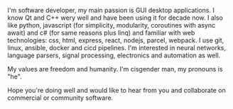 I'm software developer, my main passion is GUI desktop applications. I know Qt and C++ wery well and have been using it for decade now. I also like python, javascript (for simplicity, modularity, coroutines with async await) and c# (for same reasons plus linq) and familiar with web technologies: css, html, express, react, nodejs, parcel, webpack. I use git, linux, ansible, docker and cicd pipelines. I'm interested in neural networks, language parsers, signal processing, electronics and automation as well.

My values are freedom and humanity. I'm cisgender man, my pronouns is "he".

Hope you're doing well and would like to hear from you and collaborate on commercial or community software.
